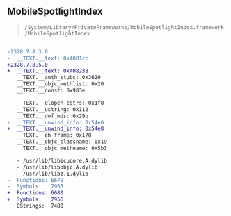 ## MobileSpotlightIndex

> `/System/Library/PrivateFrameworks/MobileSpotlightIndex.framework/MobileSpotlightIndex`

```diff

-2328.7.8.3.0
-  __TEXT.__text: 0x4081cc
+2328.7.8.5.0
+  __TEXT.__text: 0x408238
   __TEXT.__auth_stubs: 0x3620
   __TEXT.__objc_methlist: 0x20
   __TEXT.__const: 0x983e

   __TEXT.__dlopen_cstrs: 0x1f8
   __TEXT.__ustring: 0x112
   __TEXT.__dof_mds: 0x29b
-  __TEXT.__unwind_info: 0x54e0
+  __TEXT.__unwind_info: 0x54e8
   __TEXT.__eh_frame: 0x178
   __TEXT.__objc_classname: 0x19
   __TEXT.__objc_methname: 0x5b3

   - /usr/lib/libicucore.A.dylib
   - /usr/lib/libobjc.A.dylib
   - /usr/lib/libz.1.dylib
-  Functions: 6679
-  Symbols:   7955
+  Functions: 6680
+  Symbols:   7956
   CStrings:  7480
 

```
